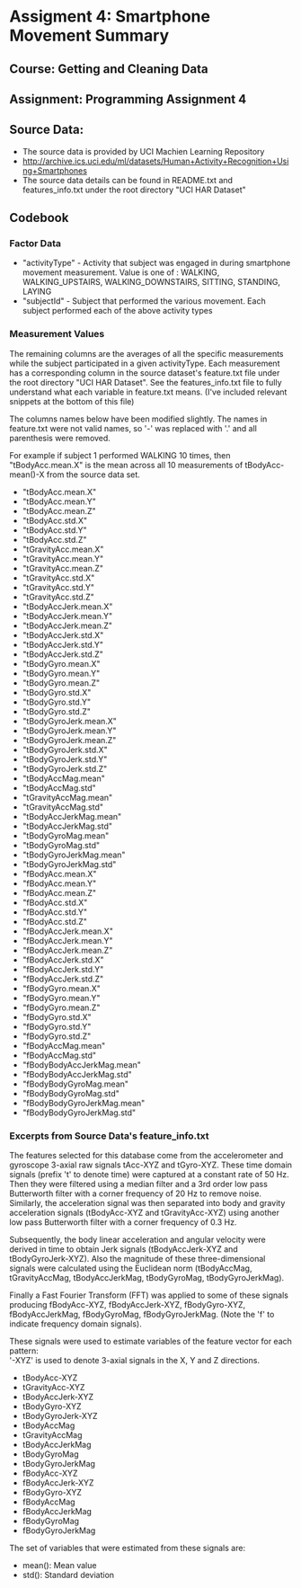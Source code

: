 
# Assigment 4: Smartphone Movement Summary

## Course: Getting and Cleaning Data 

## Assignment: Programming Assignment 4

## Source Data:
*  The source data is provided by UCI Machien Learning Repository
*  http://archive.ics.uci.edu/ml/datasets/Human+Activity+Recognition+Using+Smartphones
*  The source data details can be found in README.txt and features_info.txt under the root directory "UCI HAR Dataset"


## Codebook

### Factor Data
*  "activityType" - Activity that subject was engaged in during smartphone movement measurement. Value is one of : WALKING, WALKING_UPSTAIRS, WALKING_DOWNSTAIRS, SITTING, STANDING, LAYING
*  "subjectId" - Subject that performed the various movement. Each subject performed each of the above activity types

### Measurement Values
The remaining columns are the averages of all the specific measurements while the subject participated in a given activityType. Each measurement has a corresponding column in the source dataset's feature.txt file under the root directory "UCI HAR Dataset". See the features_info.txt file to fully understand what each variable in feature.txt means. (I've included relevant snippets at the bottom of this file)

The columns names below have been modified slightly. The names in feature.txt were not valid names, so '-' was replaced with '.' and all parenthesis were removed.

For example if subject 1 performed WALKING 10 times, then "tBodyAcc.mean.X" is the mean across all 10 measurements of tBodyAcc-mean()-X from the source data set.


*  "tBodyAcc.mean.X" 
*  "tBodyAcc.mean.Y" 
*  "tBodyAcc.mean.Z" 
*  "tBodyAcc.std.X" 
*  "tBodyAcc.std.Y"
*  "tBodyAcc.std.Z"
*  "tGravityAcc.mean.X"
*  "tGravityAcc.mean.Y"
*  "tGravityAcc.mean.Z"
*  "tGravityAcc.std.X"
*  "tGravityAcc.std.Y"
*  "tGravityAcc.std.Z"
*  "tBodyAccJerk.mean.X"
*  "tBodyAccJerk.mean.Y"
*  "tBodyAccJerk.mean.Z"
*  "tBodyAccJerk.std.X"
*  "tBodyAccJerk.std.Y"
*  "tBodyAccJerk.std.Z"
*  "tBodyGyro.mean.X"
*  "tBodyGyro.mean.Y"
*  "tBodyGyro.mean.Z"
*  "tBodyGyro.std.X"
*  "tBodyGyro.std.Y"
*  "tBodyGyro.std.Z"
*  "tBodyGyroJerk.mean.X"
*  "tBodyGyroJerk.mean.Y"
*  "tBodyGyroJerk.mean.Z"
*  "tBodyGyroJerk.std.X"
*  "tBodyGyroJerk.std.Y"
*  "tBodyGyroJerk.std.Z"
*  "tBodyAccMag.mean"
*  "tBodyAccMag.std"
*  "tGravityAccMag.mean"
*  "tGravityAccMag.std"
*  "tBodyAccJerkMag.mean"
*  "tBodyAccJerkMag.std"
*  "tBodyGyroMag.mean"
*  "tBodyGyroMag.std"
*  "tBodyGyroJerkMag.mean"
*  "tBodyGyroJerkMag.std"
*  "fBodyAcc.mean.X"
*  "fBodyAcc.mean.Y"
*  "fBodyAcc.mean.Z"
*  "fBodyAcc.std.X"
*  "fBodyAcc.std.Y"
*  "fBodyAcc.std.Z"
*  "fBodyAccJerk.mean.X"
*  "fBodyAccJerk.mean.Y"
*  "fBodyAccJerk.mean.Z"
*  "fBodyAccJerk.std.X"
*  "fBodyAccJerk.std.Y"
*  "fBodyAccJerk.std.Z"
*  "fBodyGyro.mean.X"
*  "fBodyGyro.mean.Y"
*  "fBodyGyro.mean.Z"
*  "fBodyGyro.std.X"
*  "fBodyGyro.std.Y"
*  "fBodyGyro.std.Z"
*  "fBodyAccMag.mean"
*  "fBodyAccMag.std"
*  "fBodyBodyAccJerkMag.mean"
*  "fBodyBodyAccJerkMag.std"
*  "fBodyBodyGyroMag.mean"
*  "fBodyBodyGyroMag.std"
*  "fBodyBodyGyroJerkMag.mean"
*  "fBodyBodyGyroJerkMag.std"
  
### Excerpts from Source Data's feature_info.txt

The features selected for this database come from the accelerometer and gyroscope 3-axial raw signals tAcc-XYZ and tGyro-XYZ. These time domain signals (prefix 't' to denote time) were captured at a constant rate of 50 Hz. Then they were filtered using a median filter and a 3rd order low pass Butterworth filter with a corner frequency of 20 Hz to remove noise. Similarly, the acceleration signal was then separated into body and gravity acceleration signals (tBodyAcc-XYZ and tGravityAcc-XYZ) using another low pass Butterworth filter with a corner frequency of 0.3 Hz. 

Subsequently, the body linear acceleration and angular velocity were derived in time to obtain Jerk signals (tBodyAccJerk-XYZ and tBodyGyroJerk-XYZ). Also the magnitude of these three-dimensional signals were calculated using the Euclidean norm (tBodyAccMag, tGravityAccMag, tBodyAccJerkMag, tBodyGyroMag, tBodyGyroJerkMag). 

Finally a Fast Fourier Transform (FFT) was applied to some of these signals producing fBodyAcc-XYZ, fBodyAccJerk-XYZ, fBodyGyro-XYZ, fBodyAccJerkMag, fBodyGyroMag, fBodyGyroJerkMag. (Note the 'f' to indicate frequency domain signals). 

These signals were used to estimate variables of the feature vector for each pattern:  
'-XYZ' is used to denote 3-axial signals in the X, Y and Z directions.

*  tBodyAcc-XYZ
*  tGravityAcc-XYZ
*  tBodyAccJerk-XYZ
*  tBodyGyro-XYZ
*  tBodyGyroJerk-XYZ
*  tBodyAccMag
*  tGravityAccMag
*  tBodyAccJerkMag
*  tBodyGyroMag
*  tBodyGyroJerkMag
*  fBodyAcc-XYZ
*  fBodyAccJerk-XYZ
*  fBodyGyro-XYZ
*  fBodyAccMag
*  fBodyAccJerkMag
*  fBodyGyroMag
*  fBodyGyroJerkMag

The set of variables that were estimated from these signals are: 

*  mean(): Mean value
*  std(): Standard deviation
